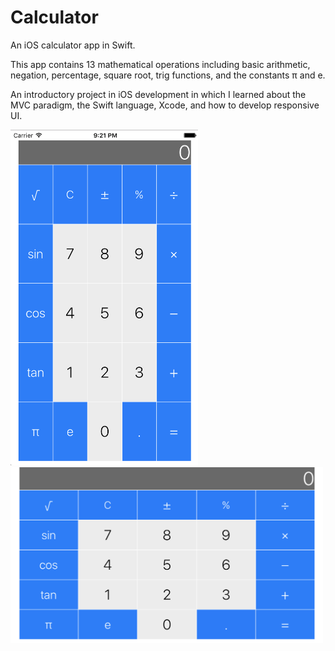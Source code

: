 # Calculator
An iOS calculator app in Swift.

This app contains 13 mathematical operations including basic arithmetic, negation, percentage, square root, trig functions, and the constants π and e.

An introductory project in iOS development in which I learned about the MVC paradigm, the Swift language, Xcode, and how to develop responsive UI.

<img src='./calculator-portrait.png' width="300px" />

<img src='./calculator-landscape.png' width="500px" />
